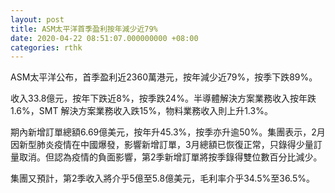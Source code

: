 ```yaml
---
layout: post
title: ASM太平洋首季盈利按年減少近79%
date: 2020-04-22 08:51:07.000000000 +08:00
categories: rthk
---
```


ASM太平洋公布，首季盈利近2360萬港元，按年減少近79%，按季下跌89%。

收入33.8億元，按年下跌近8%，按季跌24%。半導體解決方案業務收入按年跌1.6%，SMT 解決方案業務收入跌15%，物料業務收入則上升1.3%。

期內新增訂單總額6.69億美元，按年升45.3%，按季亦升逾50%。集團表示，2月因新型肺炎疫情在中國爆發，影響新增訂單，3月總額已恢復正常，只錄得少量訂量取消。但認為疫情的負面影響，第2季新增訂單將按季錄得雙位數百分比減少。

集團又預計，第2季收入將介乎5億至5.8億美元，毛利率介乎34.5%至36.5%。
